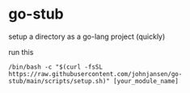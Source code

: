 # go-stub
setup a directory as a go-lang project (quickly)


run this 

```
/bin/bash -c "$(curl -fsSL https://raw.githubusercontent.com/johnjansen/go-stub/main/scripts/setup.sh)" [your_module_name] 
```
